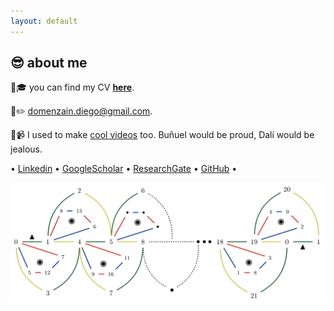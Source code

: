 ```yaml
---
layout: default
---
```


## 😎 about me

📝🎓 you can find my CV **[here](./curri_diego.pdf)**.

📧✏️ domenzain.diego@gmail.com.

🎨📹 I used to make [cool videos](https://vimeo.com/muantariclo) too. Buñuel would be proud, Dalí would be jealous.

• [Linkedin](https://www.linkedin.com/in/diego-domenzain-67431171/) • [GoogleScholar](https://scholar.google.com/citations?user=tve8X08AAAAJ&hl) • [ResearchGate](https://www.researchgate.net/profile/Diego_Domenzain) • [GitHub](https://github.com/diegozain/) •

[![](images/quantum-code-.png)](./)

